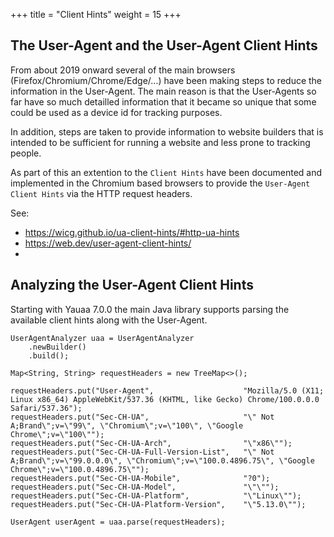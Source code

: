+++
title = "Client Hints"
weight = 15
+++

## The User-Agent and the User-Agent Client Hints

From about 2019 onward several of the main browsers (Firefox/Chromium/Chrome/Edge/...) have been making steps to reduce the information in the User-Agent. The main reason is that the User-Agents so far have so much detailled information that it became so unique that some could be used as a device id for tracking purposes.

In addition, steps are taken to provide information to website builders that is intended to be sufficient for running a website and less prone to tracking people.

As part of this an extention to the `Client Hints` have been documented and implemented in the Chromium based browsers to provide the `User-Agent Client Hints` via the HTTP request headers.

See:
- https://wicg.github.io/ua-client-hints/#http-ua-hints
- https://web.dev/user-agent-client-hints/
-
## Analyzing the User-Agent Client Hints
Starting with Yauaa 7.0.0 the main Java library supports parsing the available client hints along with the User-Agent.

    UserAgentAnalyzer uaa = UserAgentAnalyzer
        .newBuilder()
        .build();

    Map<String, String> requestHeaders = new TreeMap<>();

    requestHeaders.put("User-Agent",                    "Mozilla/5.0 (X11; Linux x86_64) AppleWebKit/537.36 (KHTML, like Gecko) Chrome/100.0.0.0 Safari/537.36");
    requestHeaders.put("Sec-CH-UA",                     "\" Not A;Brand\";v=\"99\", \"Chromium\";v=\"100\", \"Google Chrome\";v=\"100\"");
    requestHeaders.put("Sec-CH-UA-Arch",                "\"x86\"");
    requestHeaders.put("Sec-CH-UA-Full-Version-List",   "\" Not A;Brand\";v=\"99.0.0.0\", \"Chromium\";v=\"100.0.4896.75\", \"Google Chrome\";v=\"100.0.4896.75\"");
    requestHeaders.put("Sec-CH-UA-Mobile",              "?0");
    requestHeaders.put("Sec-CH-UA-Model",               "\"\"");
    requestHeaders.put("Sec-CH-UA-Platform",            "\"Linux\"");
    requestHeaders.put("Sec-CH-UA-Platform-Version",    "\"5.13.0\"");

    UserAgent userAgent = uaa.parse(requestHeaders);


